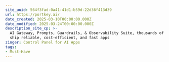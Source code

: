 ```yaml
---
site_uuid: 564f3fad-0a41-41d1-b59d-22d36f413d39
url: https://portkey.ai/
date_created: 2025-03-10T00:00:00.000Z
date_modified: 2025-03-24T00:00:00.000Z
description_site_cp: >-
  AI Gateway, Prompts, Guardrails, & Observability Suite, thousands of teams
  ship reliable, cost-efficient, and fast apps
zinger: Control Panel for AI Apps
tags:
- Must-Have
---
```





























































































































































































































































































